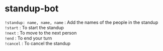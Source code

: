 # standup-bot

`!standup: name, name, name`  : Add the names of the people in the standup  
`!start`  :  To start the standup  
`!next`    : To move to the next person  
`!end`   :  To end your turn  
`!cancel`  :  To cancel the standup  


